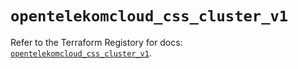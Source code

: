 # `opentelekomcloud_css_cluster_v1`

Refer to the Terraform Registory for docs: [`opentelekomcloud_css_cluster_v1`](https://www.terraform.io/docs/providers/opentelekomcloud/r/css_cluster_v1).
